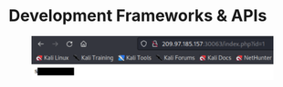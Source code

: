 # Development Frameworks & APIs

<figure><img src="../../../../../.gitbook/assets/Untitled (1).png" alt=""><figcaption></figcaption></figure>
